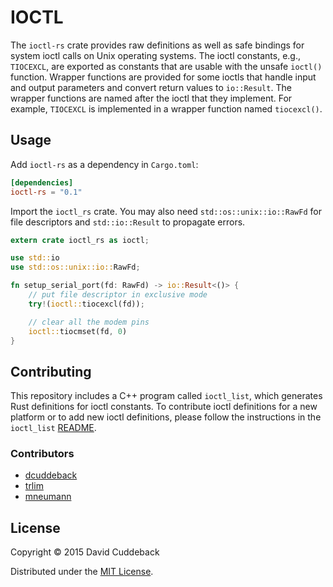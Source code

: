 # IOCTL

The `ioctl-rs` crate provides raw definitions as well as safe bindings for system ioctl calls on
Unix operating systems. The ioctl constants, e.g., `TIOCEXCL`, are exported as constants that are
usable with the unsafe `ioctl()` function. Wrapper functions are provided for some ioctls that
handle input and output parameters and convert return values to `io::Result`. The wrapper functions
are named after the ioctl that they implement. For example, `TIOCEXCL` is implemented in a wrapper
function named `tiocexcl()`.

## Usage
Add `ioctl-rs` as a dependency in `Cargo.toml`:

```toml
[dependencies]
ioctl-rs = "0.1"
```

Import the `ioctl_rs` crate. You may also need `std::os::unix::io::RawFd` for file descriptors and
`std::io::Result` to propagate errors.

```rust
extern crate ioctl_rs as ioctl;

use std::io
use std::os::unix::io::RawFd;

fn setup_serial_port(fd: RawFd) -> io::Result<()> {
    // put file descriptor in exclusive mode
    try!(ioctl::tiocexcl(fd));

    // clear all the modem pins
    ioctl::tiocmset(fd, 0)
}
```

## Contributing

This repository includes a C++ program called `ioctl_list`, which generates Rust definitions for
ioctl constants. To contribute ioctl definitions for a new platform or to add new ioctl
definitions, please follow the instructions in the `ioctl_list` [README](/ioctl_list/README.md).

### Contributors

* [dcuddeback](https://github.com/dcuddeback)
* [trlim](https://github.com/trlim)
* [mneumann](https://github.com/mneumann)

## License
Copyright © 2015 David Cuddeback

Distributed under the [MIT License](LICENSE).
